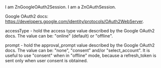I am ZnGoogleOAuth2Session.
I am a ZnOAuthSession.

Google OAuth2 docs: https://developers.google.com/identity/protocols/OAuth2WebServer.

accessType - hold the access type value described by the Google OAuth2 docs. The value can be: "online" (default) or "offline".

prompt - hold the approval_prompt value described by the Google OAuth2 docs. The value can be: "none", "consent" and/or "select_account". It is useful to use "consent" when in "offline" mode, because a refresh_token is sent only when user consent is obtained.
